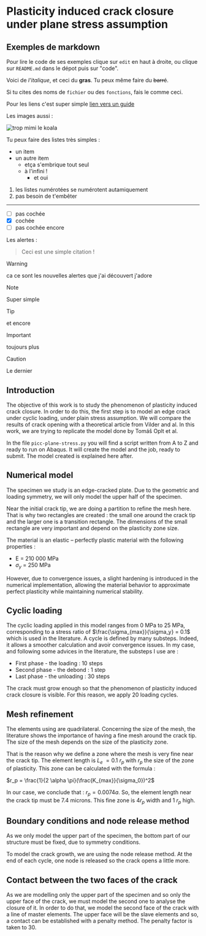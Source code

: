 # Plasticity induced crack closure under plane stress assumption

## Exemples de markdown

Pour lire le code de ses exemples clique sur `edit` en haut à droite, ou clique sur `README.md` dans le dépot puis sur "code".

Voici de *l'italique*, et ceci du **gras**. Tu peux même faire du ~~barré~~. 

Si tu cites des noms de `fichier` ou des `fonctions`, fais le comme ceci. 

Pour les liens c'est super simple [lien vers un guide](https://docs.github.com/en/get-started/writing-on-github/getting-started-with-writing-and-formatting-on-github/basic-writing-and-formatting-syntax)

Les images aussi : 

![trop mimi le koala](https://sunshinecoastcouncil.netlify.app/.netlify/images?w=1080&h=720&fm=webp&q=80&url=https:%2F%2Fassets-au-scc.kc-usercontent.com:443%2F330b87ea-148b-3ecf-9857-698f2086fe8d%2Ff0be3918-305d-494c-a77e-570815af66ce%2FKoala%2520sleeping%2520in%2520tree.jpeg)

Tu peux faire des listes très simples :

- un item
- un autre item
    - etça s'embrique tout seul
    - à l'infini !
      - et oui
     
1. les listes numérotées se numérotent autamiquement
2. pas besoin de t'embêter
   
---

- [ ] pas cochée
- [x] cochée
- [ ] pas cochée encore

Les alertes :

> Ceci est une simple citation !

> [!WARNING]
> ca ce sont les nouvelles alertes que j'ai découvert j'adore

> [!NOTE]
> Super simple

> [!TIP]
> et encore

> [!IMPORTANT]
> toujours plus

> [!CAUTION]
> Le dernier
  

## Introduction

The objective of this work is to study the phenomenon of plasticity induced crack closure. In order to do this, the first step is to model an edge crack under cyclic loading, under plain stress assumption. We will compare the results of crack opening with a theoretical article from Vilder and al. In this work, we are trying to replicate the model done by Tomáš Oplt et al.

In the file `picc-plane-stress.py` you will find a script written from A to Z and ready to run on Abaqus. It will create the model and the job, ready to submit. The model created is explained here after.

## Numerical model

The specimen we study is an edge-cracked plate. Due to the geometric and loading symmetry, we will only model the upper half of the specimen.

Near the initial crack tip, we are doing a partition to refine the mesh here. That is why two rectangles are created : the small one around the crack tip and the larger one is a transition rectangle. The dimensions of the small rectangle are very important and depend on the plasticity zone size.

The material is an elastic – perfectly plastic material with the following properties : 

- E = 210 000 MPa 
- $\sigma_y$ = 250 MPa

However, due to convergence issues, a slight hardening is introduced in the numerical implementation, allowing the material behavior to approximate perfect plasticity while maintaining numerical stability.


## Cyclic loading

The cyclic loading applied in this model ranges from 0 MPa to 25 MPa, corresponding to a stress ratio of $\frac{\sigma_{max}}{\sigma_y} = 0.1$ which is used in the literature. A cycle is defined by many substeps. Indeed, it allows a smoother calculation and avoir convergence issues. In my case, and following some advices in the literature, the substeps I use are : 

- First phase - the loading : 10 steps 
- Second phase - the debond : 1 step
- Last phase - the unloading : 30 steps

The crack must grow enough so that the phenomenon of plasticity induced crack closure is visible. For this reason, we apply 20 loading cycles.


## Mesh refinement


The elements using are quadrilateral. Concerning the size of the mesh, the literature shows the importance of having a fine mesh around the crack tip. The size of the mesh depends on the size of the plasticity zone. 

That is the reason why we define a zone where the mesh is very fine near the crack tip. The element length is $L_e$ $= 0.1$ $r_p$ with $r_p$ the size of the zone of plasticity. This zone can be calculated with the formula : 

$r_p = \frac{1}{2 \alpha \pi}(\frac{K_{max}}{\sigma_0})^2$

In our case, we conclude that : $r_p = 0.0074 a$. So, the element length near the crack tip must be 7.4 microns. This fine zone is $4 r_p$ width and 1 $r_p$ high. 


## Boundary conditions and node release method

As we only model the upper part of the specimen, the bottom part of our structure must be fixed, due to symmetry conditions.

To model the crack growth, we are using the node release method. At the end of each cycle, one node is released so the crack opens a little more. 


## Contact between the two faces of the crack

As we are modelling only the upper part of the specimen and so only the upper face of the crack, we must model the second one to analyse the closure of it. In order to do that, we model the second face of the crack with a line of master elements. The upper face will be the slave elements and so, a contact can be established with a penalty method. The penalty factor is taken to 30.



